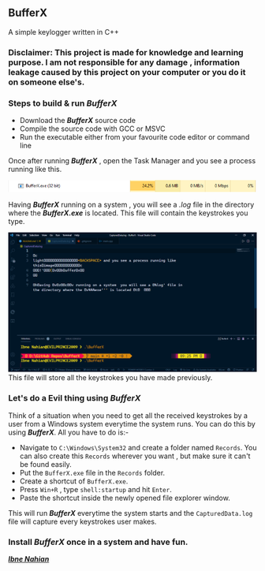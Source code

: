 ## BufferX

A simple keylogger written in C++

### Disclaimer: This project is made for knowledge and learning purpose. I am not responsible for any damage , information leakage caused by this project on your computer or you do it on someone else's.

### Steps to build & run _**BufferX**_

- Download the _**BufferX**_ source code
- Compile the source code with GCC or MSVC
- Run the executable either from your favourite code editor or command line

Once after running _**BufferX**_ , open the Task Manager and you see a process running like this.

![BufferX](https://github.com/evilprince2009/BufferX/blob/main/Screenshot_1.png)

Having _**BufferX**_ running on a system , you will see a _.log_ file in the directory where the _**BufferX.exe**_ is located. This file will contain the keystrokes you type.

![BufferX](https://github.com/evilprince2009/BufferX/blob/main/Screenshot_2.png)
This file will store all the keystrokes you have made previously.

### Let's do a Evil thing using _**BufferX**_

Think of a situation when you need to get all the received keystrokes by a user from a Windows system everytime the system runs. You can do this by using _**BufferX**_. All you have to do is:-

- Navigate to `C:\Windows\System32` and create a folder named `Records`. You can also create this `Records` wherever you want , but make sure it can't be found easily.
- Put the `BufferX.exe` file in the `Records` folder.
- Create a shortcut of `BufferX.exe`.
- Press `Win+R` , type `shell:startup` and hit `Enter`.
- Paste the shortcut inside the newly opened file explorer window.

This will run _**BufferX**_ everytime the system starts and the `CapturedData.log` file will capture every keystrokes user makes.

### Install _**BufferX**_ once in a system and have fun.

_**[Ibne Nahian](www.facebook.com/evilprince2009)**_

